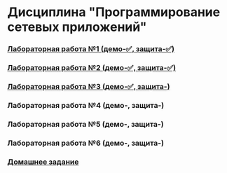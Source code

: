 # Дисциплина "Программирование сетевых приложений"
### [Лабораторная работа №1 (демо-✅, защита-✅)](https://github.com/victobes/bmstu_js_course/tree/main/lab01)
### [Лабораторная работа №2 (демо-✅, защита-✅)](https://github.com/victobes/bmstu_js_course/tree/main/lab02)
### [Лабораторная работа №3 (демо-✅, защита-)](https://github.com/victobes/bmstu_js_course/tree/main/lab03)
### Лабораторная работа №4 (демо-, защита-)
### Лабораторная работа №5 (демо-, защита-)
### Лабораторная работа №6 (демо-, защита-)

### [Домашнее задание](https://github.com/victobes/bmstu_js_course/tree/main/homework)
